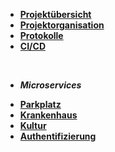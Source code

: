 * [**Projektübersicht**](_einleitung/projektuebersicht)
* [**Projektorganisation**](_einleitung/projektorganisation)
* [**Protokolle**](_einleitung/protokolle)
* [**CI/CD**](ci_cd/índex)
<br>

- ***Microservices***

* [**Parkplatz**](parkplatz/index)
* [**Krankenhaus**](krankenhaus/index)
* [**Kultur**](kultur/index)
* [**Authentifizierung**](Authentifizierung/index)
